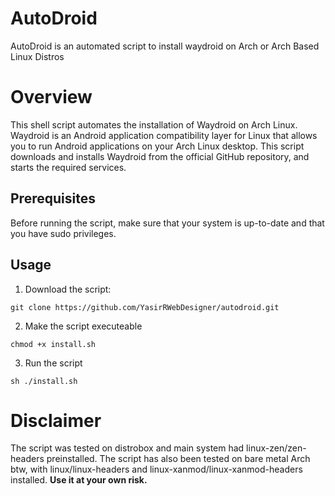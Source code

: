# AutoDroid
 AutoDroid is an automated script to install waydroid on Arch or Arch Based Linux Distros
# Overview

This shell script automates the installation of Waydroid on Arch Linux. Waydroid is an Android application compatibility layer for Linux that allows you to run Android applications on your Arch Linux desktop. This script downloads and installs Waydroid from the official GitHub repository, and starts the required services.

## Prerequisites

Before running the script, make sure that your system is up-to-date and that you have sudo privileges.

## Usage

1. Download the script:
``` 
git clone https://github.com/YasirRWebDesigner/autodroid.git 
```

2. Make the script executeable 
```  
chmod +x install.sh
```

3. Run the script
``` 
sh ./install.sh
```


# Disclaimer

The script was tested on distrobox and main system had linux-zen/zen-headers preinstalled.
The script has also been tested on bare metal Arch btw, with linux/linux-headers and linux-xanmod/linux-xanmod-headers installed.
**__Use it at your own risk.__**
